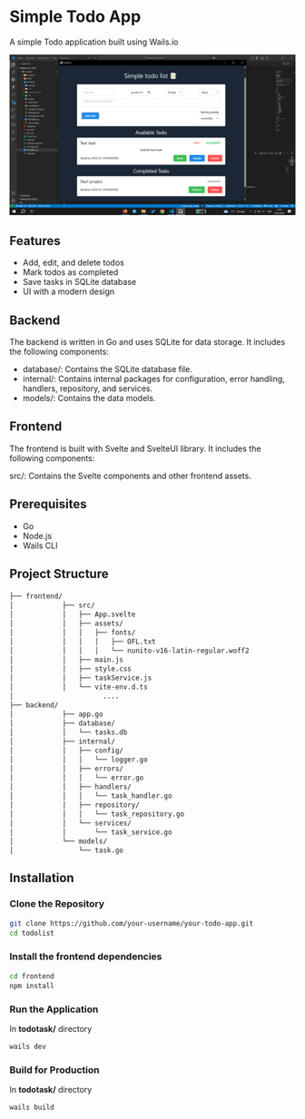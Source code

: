 # Simple Todo App 

A simple Todo application built using Wails.io

![alt text](image-1.png)

## Features
- Add, edit, and delete todos
- Mark todos as completed
- Save tasks in SQLite database
- UI with a modern design

## Backend
The backend is written in Go and uses SQLite for data storage. It includes the following components:

- database/: Contains the SQLite database file.
- internal/: Contains internal packages for configuration, error handling, handlers, repository, and services.
- models/: Contains the data models.

## Frontend
The frontend is built with Svelte and SvelteUI library. It includes the following components:

src/: Contains the Svelte components and other frontend assets.


## Prerequisites
- Go
- Node.js
- Wails CLI

## Project Structure
```
├── frontend/
│            ├── src/
│            │   ├── App.svelte
│            │   ├── assets/
│            │   │   ├── fonts/
│            │   │   │   ├── OFL.txt
│            │   │   │   └── nunito-v16-latin-regular.woff2
│            │   ├── main.js
│            │   ├── style.css
│            │   ├── taskService.js
│            │   └── vite-env.d.ts       
│                      ....
├── backend/
│            ├── app.go
│            ├── database/
│            │   └── tasks.db
│            ├── internal/
│            │   ├── config/
│            │   │   └── logger.go
│            │   ├── errors/
│            │   │   └── error.go
│            │   ├── handlers/
│            │   │   └── task_handler.go
│            │   ├── repository/
│            │   │   └── task_repository.go
│            │   └── services/
│            │       └── task_service.go
│            └── models/
│                └── task.go

```
## Installation

### Clone the Repository
```sh
git clone https://github.com/your-username/your-todo-app.git
cd todolist
```
### Install the frontend dependencies
```sh
cd frontend
npm install
```

### Run the Application
In **todotask/** directory
```sh
wails dev
```

### Build for Production
In **todotask/** directory
```sh
wails build
```
